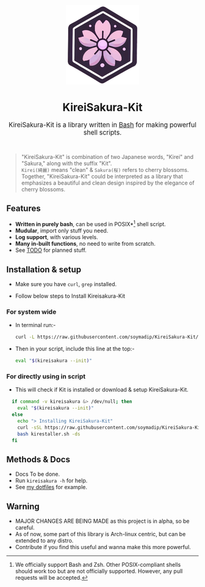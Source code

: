 <p align="center">
    <img src="Assets/icon.png" width="190px">
    <h1 align="center">KireiSakura-Kit</h1>
</p>

<p align="center">
    <big>KireiSakura-Kit is a library written in <a href="https://www.gnu.org/software/bash">Bash</a> for making powerful shell scripts.</big>
</p>
<br>

> "KireiSakura-Kit" is combination of two Japanese words, "Kirei" and "Sakura," along with the suffix "Kit".</br>
> `Kirei(綺麗)` means "clean" & `Sakura(桜)` refers to cherry blossoms. Together, "KireiSakura-Kit" could be interpreted as a library that emphasizes a beautiful and clean design inspired by the elegance of cherry blossoms.

## Features

- **Written in purely bash**, can be used in POSIX*[^1] shell script.
- **Mudular**, import only stuff you need.
- **Log support**, with various levels.
- **Many in-built functions**, no need to write from scratch.
- See [TODO](./TODO.md) for planned stuff.
<!-- - Various **UI elements**. -->


[^1]: We officially support Bash and Zsh. Other POSIX-compliant shells should work too but are not officially supported. However, any pull requests will be accepted.

## Installation & setup

- Make sure you have `curl`, `grep` installed.

- Follow below steps to Install Kireisakura-Kit

### For system wide

- In terminal run:-

  ```bash
  curl -L https://raw.githubusercontent.com/soymadip/KireiSakura-Kit/refs/heads/install/install.sh | bash -s
  ```

- Then in your script, include this line at the top:-

  ```bash
  eval "$(kireisakura --init)"
  ```

### For directly using in script

- This will check if Kit is installed or download & setup KireiSakura-Kit.

```bash
  if command -v kireisakura &> /dev/null; then
    eval "$(kireisakura --init)"
  else
    echo "> Installing KireiSakura-Kit"
    curl -sSL https://raw.githubusercontent.com/soymadip/KireiSakura-Kit/refs/heads/install/install.sh -o kirestaller.sh
    bash kirestaller.sh -ds
  fi
```

## Methods & Docs

- Docs To be done.
- Run `kireisakura -h` for help.
- See [my dotfiles](https://github.com/soymadip/Dotfiles) for example.

## Warning

- MAJOR CHANGES ARE BEING MADE as this project is in alpha, so be careful.
- As of now, some part of this library is Arch-linux centric, but can be extended to any distro.
- Contribute if you find this useful and wanna make this more powerful.
